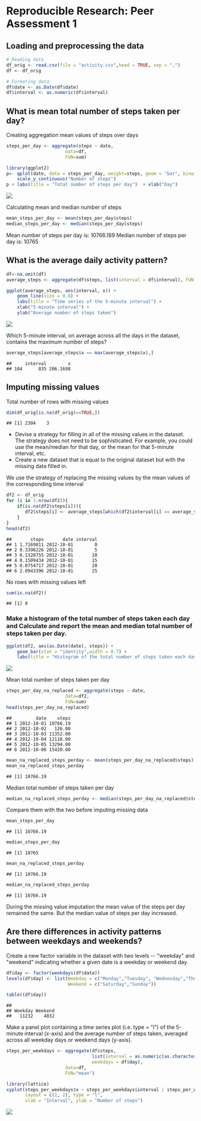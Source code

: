 # Reproducible Research: Peer Assessment 1


## Loading and preprocessing the data


```r
# Reading data
df_orig <- read.csv(file = "activity.csv",head = TRUE, sep = ",")
df <- df_orig

# Formating data
df$date <- as.Date(df$date)
df$interval <- as.numeric(df$interval)
```


## What is mean total number of steps taken per day?

Creating aggregation mean values of steps over days

```r
steps_per_day <- aggregate(steps ~ date,
                      data=df,
                      FUN=sum)
```


```r
library(ggplot2)
p<- qplot(date, data = steps_per_day, weight=steps, geom = "bar", binwidth = 0.5) +
    scale_y_continuous("Number of steps")
p + labs(title = "Total number of steps per day")  + xlab("Day")
```

![](PA1_template_files/figure-html/unnamed-chunk-3-1.png) 

Calculating mean and median number of steps

```r
mean_steps_per_day <- mean(steps_per_day$steps)
median_steps_per_day <- median(steps_per_day$steps)
```

Mean number of steps per day is: 10766.189
Median number of steps per day is: 10765


## What is the average daily activity pattern?


```r
df<-na.omit(df)
average_steps <- aggregate(df$steps, list(interval = df$interval), FUN = "mean")

ggplot(average_steps, aes(interval, x)) + 
    geom_line(size = 0.8) + 
    labs(title = "Time series of the 5-minute interval") +
    xlab("5-minute interval") +
    ylab("Average number of steps taken")
```

![](PA1_template_files/figure-html/unnamed-chunk-5-1.png) 

Which 5-minute interval, on average across all the days in the dataset, contains the maximum number of steps?


```r
average_steps[average_steps$x == max(average_steps$x),]
```

```
##     interval        x
## 104      835 206.1698
```



## Imputing missing values

Total number of rows with missing values

```r
dim(df_orig[is.na(df_orig)==TRUE,])
```

```
## [1] 2304    3
```

* Devise a strategy for filling in all of the missing values in the dataset. The strategy does not need to be sophisticated. For example, you could use the mean/median for that day, or the mean for that 5-minute interval, etc.
* Create a new dataset that is equal to the original dataset but with the missing data filled in.

We use the strategy of replacing the missing values by the mean values of the corresponding time interval


```r
df2 <- df_orig
for (i in 1:nrow(df2)){
    if(is.na(df2$steps[i])){
       df2$steps[i] <- average_steps[which(df2$interval[i] == average_steps$interval), ]$x
    }
}
head(df2)
```

```
##       steps       date interval
## 1 1.7169811 2012-10-01        0
## 2 0.3396226 2012-10-01        5
## 3 0.1320755 2012-10-01       10
## 4 0.1509434 2012-10-01       15
## 5 0.0754717 2012-10-01       20
## 6 2.0943396 2012-10-01       25
```

No rows with missing values left

```r
sum(is.na(df2))
```

```
## [1] 0
```


### Make a histogram of the total number of steps taken each day and Calculate and report the mean and median total number of steps taken per day. 


```r
ggplot(df2, aes(as.Date(date), steps)) + 
    geom_bar(stat = "identity",width = 0.7) +
    labs(title = "Histogram of the total number of steps taken each day without missing data", x = "Date", y = "Number of steps")
```

![](PA1_template_files/figure-html/unnamed-chunk-10-1.png) 

Mean total number of steps taken per day

```r
steps_per_day_na_replaced <- aggregate(steps ~ date,
                      data=df2,
                      FUN=sum)
head(steps_per_day_na_replaced)
```

```
##         date    steps
## 1 2012-10-01 10766.19
## 2 2012-10-02   126.00
## 3 2012-10-03 11352.00
## 4 2012-10-04 12116.00
## 5 2012-10-05 13294.00
## 6 2012-10-06 15420.00
```

```r
mean_na_replaced_steps_perday <- mean(steps_per_day_na_replaced$steps)
mean_na_replaced_steps_perday
```

```
## [1] 10766.19
```

Median total number of steps taken per day

```r
median_na_replaced_steps_perday <- median(steps_per_day_na_replaced$steps)
```

Compare them with the two before imputing missing data

```r
mean_steps_per_day
```

```
## [1] 10766.19
```

```r
median_steps_per_day
```

```
## [1] 10765
```

```r
mean_na_replaced_steps_perday
```

```
## [1] 10766.19
```

```r
median_na_replaced_steps_perday
```

```
## [1] 10766.19
```

During the missing value imputation the mean value of the steps per day remained
the same. But the median value of steps per day increased.

## Are there differences in activity patterns between weekdays and weekends?

Create a new factor variable in the dataset with two levels -- "weekday" and "weekend" indicating whether a given date is a weekday or weekend day.


```r
df$day <- factor(weekdays(df$date))
levels(df$day) <- list(Weekday = c("Monday","Tuesday", "Wednesday","Thursday","Friday"),
                       Weekend = c("Saturday","Sunday"))

table((df$day))
```

```
## 
## Weekday Weekend 
##   11232    4032
```


Make a panel plot containing a time series plot (i.e. type = "l") of the 5-minute interval (x-axis) and the average number of steps taken, averaged across all weekday days or weekend days (y-axis).

```r
steps_per_weekdays <- aggregate(df$steps,
                                list(interval = as.numeric(as.character(df$interval)), 
                                weekdays = df$day),
                      data=df,
                      FUN="mean")

library(lattice)
xyplot(steps_per_weekdays$x ~ steps_per_weekdays$interval | steps_per_weekdays$weekday, 
       layout = c(1, 2), type = "l", 
       xlab = "Interval", ylab = "Number of steps")
```

![](PA1_template_files/figure-html/unnamed-chunk-15-1.png) 

